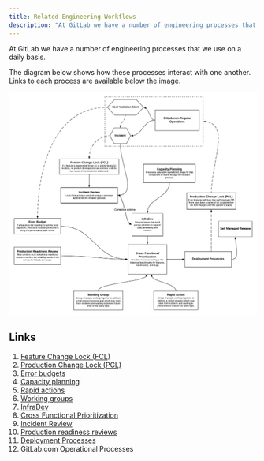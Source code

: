 ```yaml
---
title: Related Engineering Workflows
description: "At GitLab we have a number of engineering processes that we use on a daily basis."
---
```


At GitLab we have a number of engineering processes that we use on a daily basis.

The diagram below shows how these processes interact with one another. Links to each process are available below the image.

<img src="engineering-processes.png" alt="">

## Links

1. [Feature Change Lock (FCL)](/handbook/engineering/#feature-change-locks)
1. [Production Change Lock (PCL)](/handbook/engineering/infrastructure/change-management/#production-change-lock-pcl)
1. [Error budgets](/handbook/engineering/error-budgets/)
1. [Capacity planning](/handbook/engineering/infrastructure/capacity-planning/)
1. [Rapid actions](/handbook/product/product-processes/#rapid-action)
1. [Working groups](/handbook/company/working-groups/)
1. [InfraDev](/handbook/engineering/workflow/#infradev)
1. [Cross Functional Prioritization](/handbook/product/product-processes/#prioritization)
1. [Incident Review](/handbook/engineering/infrastructure/incident-review/)
1. [Production readiness reviews](/handbook/engineering/infrastructure/production/readiness/)
1. [Deployment Processes](/handbook/engineering/releases/#gitlabcom-deployments)
1. GitLab.com Operational Processes
